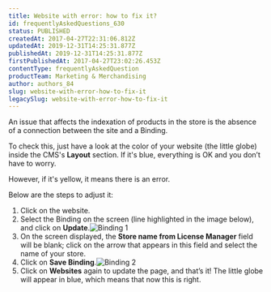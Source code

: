 ```yaml
---
title: Website with error: how to fix it?
id: frequentlyAskedQuestions_630
status: PUBLISHED
createdAt: 2017-04-27T22:31:06.812Z
updatedAt: 2019-12-31T14:25:31.877Z
publishedAt: 2019-12-31T14:25:31.877Z
firstPublishedAt: 2017-04-27T23:02:26.453Z
contentType: frequentlyAskedQuestion
productTeam: Marketing & Merchandising
author: authors_84
slug: website-with-error-how-to-fix-it
legacySlug: website-with-error-how-to-fix-it
---
```


An issue that affects the indexation of products in the store is the absence of a connection between the site and a Binding.

To check this, just have a look at the color of your website (the little globe) inside the CMS's __Layout__ section. If it's blue, everything is OK and you don’t have to worry.

However, if it's yellow, it means there is an error.

Below are the steps to adjust it:

1. Click on the website.
2. Select the Binding on the screen (line highlighted in the image below), and click on __Update__.![Binding 1](https://images.ctfassets.net/alneenqid6w5/5LR7a32CjuCISemEqiUCcW/ad11100f7da9727f1fccaa3adf16ae39/Binding_1.png)
3. On the screen displayed, the __Store name from License Manager__ field will be blank; click on the arrow that appears in this field and select the name of your store.
4. Click on __Save Binding__.![Binding 2](https://images.ctfassets.net/alneenqid6w5/27JCHH8IOIgwQY2qaQ0MIU/de9d5bdde8cdfa57a5c08a0ae8291506/Binding_2.png)
5. Click on __Websites__ again to update the page, and that’s it! The little globe will appear in blue, which means that now this is right.
